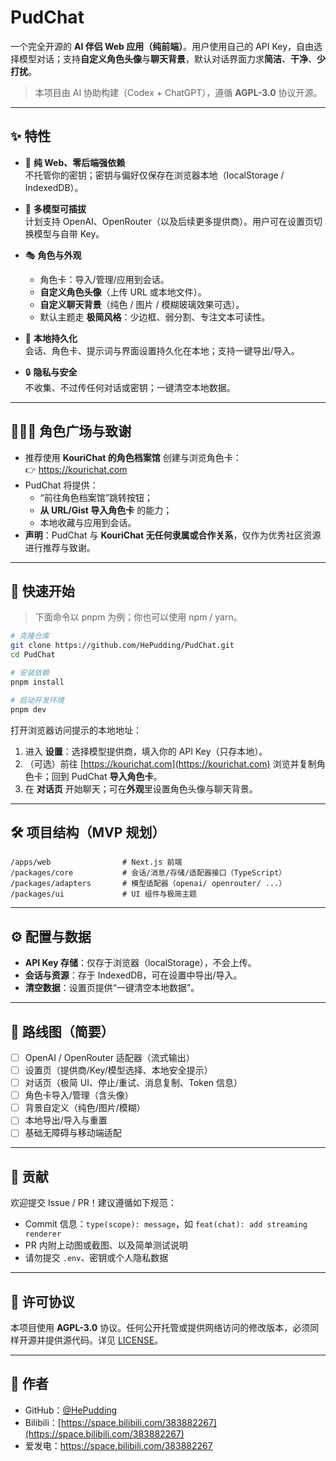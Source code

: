 # PudChat

一个完全开源的 **AI 伴侣 Web 应用（纯前端）**。用户使用自己的 API Key，自由选择模型对话；支持**自定义角色头像**与**聊天背景**，默认对话界面力求**简洁**、**干净**、**少打扰**。

> 本项目由 AI 协助构建（Codex + ChatGPT），遵循 **AGPL-3.0** 协议开源。

---

## ✨ 特性

- 🧩 **纯 Web、零后端强依赖**  
  不托管你的密钥；密钥与偏好仅保存在浏览器本地（localStorage / IndexedDB）。

- 🔌 **多模型可插拔**  
  计划支持 OpenAI、OpenRouter（以及后续更多提供商）。用户可在设置页切换模型与自带 Key。

- 🎭 **角色与外观**  
  - 角色卡：导入/管理/应用到会话。  
  - **自定义角色头像**（上传 URL 或本地文件）。  
  - **自定义聊天背景**（纯色 / 图片 / 模糊玻璃效果可选）。  
  - 默认主题走 **极简风格**：少边框、弱分割、专注文本可读性。

- 💾 **本地持久化**  
  会话、角色卡、提示词与界面设置持久化在本地；支持一键导出/导入。

- 🔒 **隐私与安全**  
  不收集、不过传任何对话或密钥；一键清空本地数据。

---

## 🧑‍🤝‍🧑 角色广场与致谢

- 推荐使用 **KouriChat 的角色档案馆** 创建与浏览角色卡：  
  👉 https://kourichat.com  
- PudChat 将提供：  
  - “前往角色档案馆”跳转按钮；  
  - **从 URL/Gist 导入角色卡** 的能力；  
  - 本地收藏与应用到会话。  
- **声明**：PudChat 与 **KouriChat 无任何隶属或合作关系**，仅作为优秀社区资源进行推荐与致谢。

---

## 🚀 快速开始

> 下面命令以 pnpm 为例；你也可以使用 npm / yarn。

```bash
# 克隆仓库
git clone https://github.com/HePudding/PudChat.git
cd PudChat

# 安装依赖
pnpm install

# 启动开发环境
pnpm dev
````

打开浏览器访问提示的本地地址：

1. 进入 **设置**：选择模型提供商，填入你的 API Key（只存本地）。
2. （可选）前往 [https://kourichat.com](https://kourichat.com) 浏览并复制角色卡；回到 PudChat **导入角色卡**。
3. 在 **对话页** 开始聊天；可在**外观**里设置角色头像与聊天背景。

---

## 🛠️ 项目结构（MVP 规划）

```
/apps/web                # Next.js 前端
/packages/core           # 会话/消息/存储/适配器接口（TypeScript）
/packages/adapters       # 模型适配器（openai/ openrouter/ ...）
/packages/ui             # UI 组件与极简主题
```

---

## ⚙️ 配置与数据

* **API Key 存储**：仅存于浏览器（localStorage），不会上传。
* **会话与资源**：存于 IndexedDB，可在设置中导出/导入。
* **清空数据**：设置页提供“一键清空本地数据”。

---

## 🧭 路线图（简要）

* [ ] OpenAI / OpenRouter 适配器（流式输出）
* [ ] 设置页（提供商/Key/模型选择、本地安全提示）
* [ ] 对话页（极简 UI、停止/重试、消息复制、Token 信息）
* [ ] 角色卡导入/管理（含头像）
* [ ] 背景自定义（纯色/图片/模糊）
* [ ] 本地导出/导入与重置
* [ ] 基础无障碍与移动端适配

---

## 🤝 贡献

欢迎提交 Issue / PR！建议遵循如下规范：

* Commit 信息：`type(scope): message`，如 `feat(chat): add streaming renderer`
* PR 内附上动图或截图、以及简单测试说明
* 请勿提交 `.env`、密钥或个人隐私数据

---

## 📜 许可协议

本项目使用 **AGPL-3.0** 协议。任何公开托管或提供网络访问的修改版本，必须同样开源并提供源代码。详见 [LICENSE](./LICENSE)。

---

## 👤 作者

* GitHub：[@HePudding](https://github.com/HePudding)
* Bilibili：[https://space.bilibili.com/383882267](https://space.bilibili.com/383882267)
* 爱发电：https://space.bilibili.com/383882267

